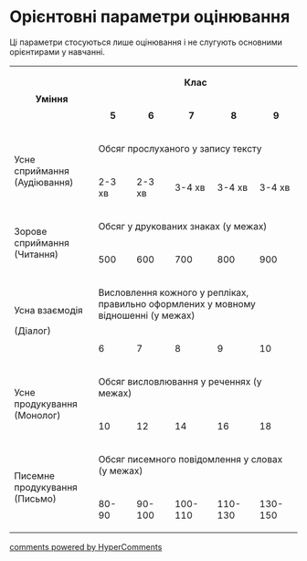 <div id="hypercomments_widget" class="js-hypercomments-widget invisible"></div>

# Орієнтовні параметри оцінювання

Ці параметри стосуються лише оцінювання і не слугують основними орієнтирами у навчанні.

<table width="661">
<tbody>
<tr>
<td style="text-align: center;" rowspan="2" width="179">
<p><strong>Уміння</strong></p>
</td>
<td style="text-align: center;" colspan="5" width="482">
<p><strong>Клас</strong></p>
</td>
</tr>
<tr>
<td style="text-align: center;" width="96">
<p><strong>5</strong></p>
</td>
<td style="text-align: center;" width="96">
<p><strong>6</strong></p>
</td>
<td style="text-align: center;" width="97">
<p><strong>7</strong></p>
</td>
<td style="text-align: center;" width="96">
<p><strong>8</strong></p>
</td>
<td style="text-align: center;" width="97">
<p><strong>9</strong></p>
</td>
</tr>
<tr>
<td rowspan="2" width="179">
<p>Усне сприймання (Аудіювання)</p>
</td>
<td colspan="5" width="482">
<p>Обсяг прослуханого у запису тексту</p>
</td>
</tr>
<tr>
<td width="96">
<p>2-3 хв</p>
</td>
<td width="96">
<p>2-3 хв</p>
</td>
<td width="97">
<p>3-4 хв</p>
</td>
<td width="96">
<p>3-4 хв</p>
</td>
<td width="97">
<p>3-4 хв</p>
</td>
</tr>
<tr>
<td rowspan="2" width="179">
<p>Зорове сприймання (Читання)</p>
</td>
<td colspan="5" width="482">
<p>Обсяг у друкованих знаках (у межах)</p>
</td>
</tr>
<tr>
<td width="96">
<p>500</p>
</td>
<td width="96">
<p>600</p>
</td>
<td width="97">
<p>700</p>
</td>
<td width="96">
<p>800</p>
</td>
<td width="97">
<p>900</p>
</td>
</tr>
<tr>
<td rowspan="2" width="179">
<p>Усна взаємодія</p>
<p>(Діалог)</p>
</td>
<td colspan="5" width="482">
<p>Висловлення кожного у репліках, правильно оформлених у мовному відношенні (у межах)</p>
</td>
</tr>
<tr>
<td width="96">
<p>6</p>
</td>
<td width="96">
<p>7</p>
</td>
<td width="97">
<p>8</p>
</td>
<td width="96">
<p>9</p>
</td>
<td width="97">
<p>10</p>
</td>
</tr>
<tr>
<td rowspan="2" width="179">
<p>Усне продукування (Монолог)</p>
</td>
<td colspan="5" width="482">
<p>Обсяг висловлювання у реченнях (у межах)</p>
</td>
</tr>
<tr>
<td width="96">
<p>10</p>
</td>
<td width="96">
<p>12</p>
</td>
<td width="97">
<p>14</p>
</td>
<td width="96">
<p>16</p>
</td>
<td width="97">
<p>18</p>
</td>
</tr>
<tr>
<td rowspan="2" width="179">
<p>Писемне продукування (Письмо)</p>
</td>
<td colspan="5" width="482">
<p>Обсяг писемного повідомлення у словах (у межах)</p>
</td>
</tr>
<tr>
<td width="96">
<p>80-90</p>
</td>
<td width="96">
<p>90-100</p>
</td>
<td width="97">
<p>100-110</p>
</td>
<td width="96">
<p>110-130</p>
</td>
<td width="97">
<p>130-150</p>
</td>
</tr>
</tbody>
</table>


<div class="js-hypercomments-container">
<a href="http://hypercomments.com" class="hc-link" title="comments widget">comments powered by HyperComments</a>
</div>